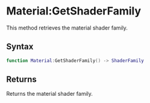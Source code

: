 # Material:GetShaderFamily

This method retrieves the material shader family.

## Syntax

```lua
function Material:GetShaderFamily() -> ShaderFamily
```

## Returns

Returns the material shader family.